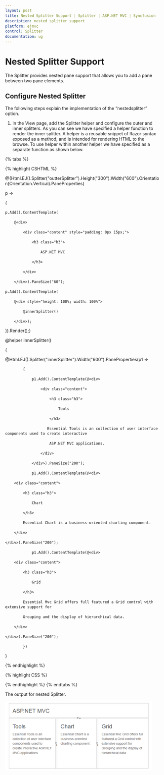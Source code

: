 ```yaml
---
layout: post
title: Nested Splitter Support | Splitter | ASP.NET MVC | Syncfusion
description: nested splitter support
platform: ejmvc
control: Splitter
documentation: ug
---
```


# Nested Splitter Support

The Splitter provides nested pane support that allows you to add a pane between two pane elements.

## Configure Nested Splitter

The following steps explain the implementation of the “nestedsplitter” option.

1. In the View page, add the Splitter helper and configure the outer and inner splitters. As you can see we have specified a helper function to render the inner splitter. A helper is a reusable snippet of Razor syntax exposed as a method, and is intended for rendering HTML to the browse. To use helper within another helper we have specified as a separate function as shown below.

{% tabs %}

{% highlight CSHTML %}

@{Html.EJ().Splitter("outterSplitter").Height("300").Width("600").Orientation(Orientation.Vertical).PaneProperties(

p =>

{

	p.Add().ContentTemplate(

		@<div>

			<div class="content" style="padding: 0px 15px;">

				<h3 class="h3">

					ASP.NET MVC

				</h3>

			</div>

		</div>).PaneSize("60");

	p.Add().ContentTemplate(

		@<div style="height: 100%; width: 100%">

			@innerSplitter()

		</div>);

}).Render();}



@helper innerSplitter()

{

@Html.EJ().Splitter("innerSplitter").Width("600").PaneProperties(p1 =>

			{

				p1.Add().ContentTemplate(@<div>

					<div class="content">

						<h3 class="h3">

							Tools

						</h3>

					   Essential Tools is an collection of user interface components used to create interactive

						ASP.NET MVC applications.

					</div>

				</div>).PaneSize("200");

				p1.Add().ContentTemplate(@<div>

		<div class="content">

			<h3 class="h3">

				Chart

			</h3>

			Essential Chart is a business-oriented charting component.

		</div>

	</div>).PaneSize("200");

				p1.Add().ContentTemplate(@<div>

		<div class="content">

			<h3 class="h3">

				Grid

			</h3>

			Essential Mvc Grid offers full featured a Grid control with extensive support for

			Grouping and the display of hierarchical data.

		</div>

	</div>).PaneSize("200");

			})

}

{% endhighlight %}

{% highlight CSS %}


<style type="text/css" >

	#outterSplitter 
	{

		margin: 0 auto;

	}

	.h3 
	{

		font-size: 14px;

	}

	#innerSplitter 
	{

		border: 0 none;

	}

	.content 
	{

		padding: 15px;

	}

</style>



{% endhighlight %}
{% endtabs %} 

The output for nested Splitter.



![](Nested-Splitter-Support_images/Nested-Splitter-Support_img1.png)



